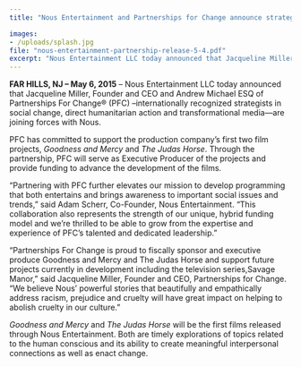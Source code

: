 ```yaml
---
title: "Nous Entertainment and Partnerships for Change announce strategic partnership to develop two feature-length films"

images:
- /uploads/splash.jpg
file: "nous-entertainment-partnership-release-5-4.pdf"
excerpt: "Nous Entertainment LLC today announced that Jacqueline Miller and Andrew Michael of Partnerships For Change are joining forces with Nous"
---
```

**FAR HILLS, NJ – May 6, 2015** – Nous Entertainment LLC today announced that Jacqueline Miller, Founder and CEO and Andrew Michael ESQ of Partnerships For Change® (PFC) –internationally recognized strategists in social change, direct humanitarian action and transformational media—are joining forces with Nous.

PFC has committed to support the production company’s first two film projects, *Goodness and Mercy* and *The Judas Horse*. Through the partnership, PFC will serve as Executive Producer of the projects and provide funding to advance the development of the films.

“Partnering with PFC further elevates our mission to develop programming that both entertains and brings awareness to important social issues and trends,” said Adam Scherr, Co-Founder, Nous Entertainment. “This collaboration also represents the strength of our unique, hybrid funding model and we’re thrilled to be able to grow from the expertise and experience of PFC’s talented and dedicated leadership.”

“Partnerships For Change is proud to fiscally sponsor and executive produce Goodness and Mercy and The Judas Horse and support future projects currently in development including the television series,Savage Manor,” said Jacqueline Miller, Founder and CEO, Partnerships for Change. “We believe Nous’ powerful stories that beautifully and empathically address racism, prejudice and cruelty will have great impact on helping to abolish cruelty in our culture.”

*Goodness and Mercy* and *The Judas Horse* will be the first films released through Nous Entertainment. Both are timely explorations of topics related to the human conscious and its ability to create meaningful interpersonal connections as well as enact change.




